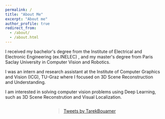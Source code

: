 ```yaml
---
permalink: /
title: "About Me"
excerpt: "About me"
author_profile: true
redirect_from: 
  - /about/
  - /about.html
---
```


I received my bachelor's degree from the Institute of Electrical and Electronic Engineering (ex.INELEC) , and my master's degree from Paris Saclay University in Computer Vision and Robotics.

I was an intern and research assistant at the Institute of Computer Graphics and Vision (ICG), TU-Graz where I focused on 3D Scene Reconstruction and Understanding.

I am interested in solving computer vision problems using Deep Learning, such as 3D Scene Reconstrution and Visual Localization.

<div style="display: flex; justify-content: center;">
  <blockquote class="twitter-tweet">
    <a class="twitter-timeline" data-lang="en" 
    href="https://twitter.com/TarekBouamer?ref_src=twsrc%5Etfw">Tweets by TarekBouamer
    </a>
  </blockquote>
</div>
<script async src="https://platform.twitter.com/widgets.js" charset="utf-8"></script>
